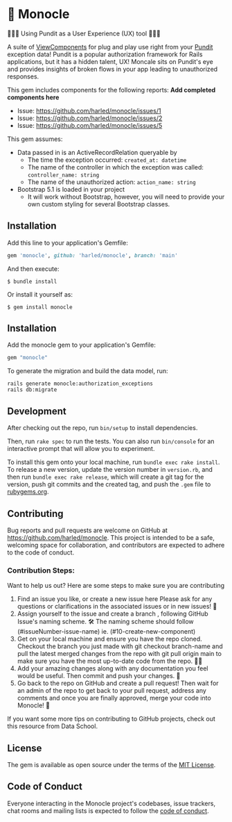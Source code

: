 # 🧐 Monocle

🤵‍♀️🤵 Using Pundit as a User Experience (UX) tool 🤵🤵‍♀️

A suite of [ViewComponents](https://github.com/github/view_component) for plug and play use right from your [Pundit](https://github.com/varvet/pundit) exception data! Pundit is a popular authorization framework for Rails applications, but it has a hidden talent, UX! Moncale sits on Pundit's eye and provides insights of broken flows in your app leading to unauthorized responses.

This gem includes components for the following reports: **Add completed components here**
- Issue: https://github.com/harled/monocle/issues/1
- Issue: https://github.com/harled/monocle/issues/2
- Issue: https://github.com/harled/monocle/issues/5

This gem assumes:
- Data passed in is an ActiveRecordRelation queryable by
  - The time the exception occurred: `created_at: datetime`
  - The name of the controller in which the exception was called: `controller_name: string`
  - The name of the unauthorized action: `action_name: string`
- Bootstrap 5.1 is loaded in your project
  - It will work without Bootstrap, however, you will need to provide your own custom styling for several Bootstrap classes.

## Installation

Add this line to your application's Gemfile:

```ruby
gem 'monocle', github: 'harled/monocle', branch: 'main'
```

And then execute:

    $ bundle install

Or install it yourself as:

    $ gem install monocle

## Installation

Add the monocle gem to your application's Gemfile:

```ruby
gem "monocle"
```

To generate the migration and build the data model, run:

```base
rails generate monocle:authorization_exceptions
rails db:migrate
```

## Development

After checking out the repo, run `bin/setup` to install dependencies. 

Then, run `rake spec` to run the tests. You can also run `bin/console` for an interactive prompt that will allow you to experiment.

To install this gem onto your local machine, run `bundle exec rake install`. To release a new version, update the version number in `version.rb`, and then run `bundle exec rake release`, which will create a git tag for the version, push git commits and the created tag, and push the `.gem` file to [rubygems.org](https://rubygems.org).

## Contributing
Bug reports and pull requests are welcome on GitHub at https://github.com/harled/monocle. This project is intended to be a safe, welcoming space for collaboration, and contributors are expected to adhere to the code of conduct.

### Contribution Steps:

Want to help us out? Here are some steps to make sure you are contributing

1. Find an issue you like, or create a new issue here
Please ask for any questions or clarifications in the associated issues or in new issues! 🤔
2. Assign yourself to the issue and create a branch , following GitHub Issue's naming scheme. 🛠️
The naming scheme should follow (#issueNumber-issue-name) ie. (#10-create-new-component)
3. Get on your local machine and ensure you have the repo cloned. Checkout the branch you just made with git checkout branch-name and pull the latest merged changes from the repo with git pull origin main to make sure you have the most up-to-date code from the repo. 👩‍💻
4. Add your amazing changes along with any documentation you feel would be useful. Then commit and push your changes. 🌟
5. Go back to the repo on GitHub and create a pull request! Then wait for an admin of the repo to get back to your pull request, address any comments and once you are finally approved, merge your code into Monocle! 🎉

If you want some more tips on contributing to GitHub projects, check out this resource from Data School.

## License

The gem is available as open source under the terms of the [MIT License](https://opensource.org/licenses/MIT).

## Code of Conduct

Everyone interacting in the Monocle project's codebases, issue trackers, chat rooms and mailing lists is expected to follow the [code of conduct](https://github.com/[USERNAME]/monocle/blob/master/CODE_OF_CONDUCT.md).
